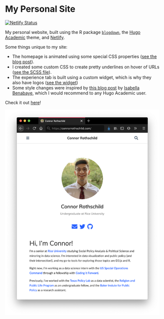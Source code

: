 # My Personal Site

[![Netlify Status](https://api.netlify.com/api/v1/badges/fc98ef2f-ceba-4684-abd5-ba749ed8d708/deploy-status)](https://app.netlify.com/sites/flamboyant-meitner-43489f/deploys)

My personal website, built using the R package [`blogdown`](https://bookdown.org/yihui/blogdown/), the [Hugo Academic](https://themes.gohugo.io/academic/) theme, and [Netlify](https://www.netlify.com/).

Some things unique to my site:
* The homepage is animated using some special CSS properties ([see the blog post](https://connorrothschild.com/post/animate-hugo-academic)).
* I created some custom CSS to create pretty underlines on hover of URLs ([see the SCSS file](https://github.com/connorrothschild/connorrothschild.com/blob/master/assets/scss/custom.scss)).
* The experience tab is built using a custom widget, which is why they also have logos ([see the widget](https://github.com/connorrothschild/connorrothschild.com/blob/master/layouts/partials/widgets/experience.html))
* Some style changes were inspired by [this blog post](https://isabella-b.com/blog/hugo-academic-customization/#full-list-of-theme-colors-you-can-customize) by [Isabella Benabaye](https://isabella-b.com/), which I would recommend to any Hugo Academic user.

Check it out [here](http://www.connorrothschild.com/)!

[![Website Thumbnail](thumbnail.jpg)](http://www.connorrothschild.com/)

